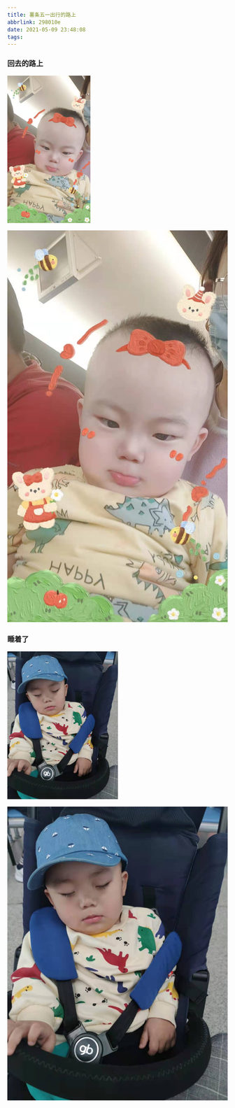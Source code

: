 ```yaml
---
title: 薯条五一出行的路上
abbrlink: 298010e
date: 2021-05-09 23:48:08
tags:
---
```


### 回去的路上
<img src="薯条五一出行的路上/1.jpg" style="zoom: 33%;">

![回去的路上](./薯条五一出行的路上/1.jpg)

### 睡着了
<img src="薯条五一出行的路上/2.jpg" style="zoom: 33%;">

![睡着了](./薯条五一出行的路上/2.jpg)
